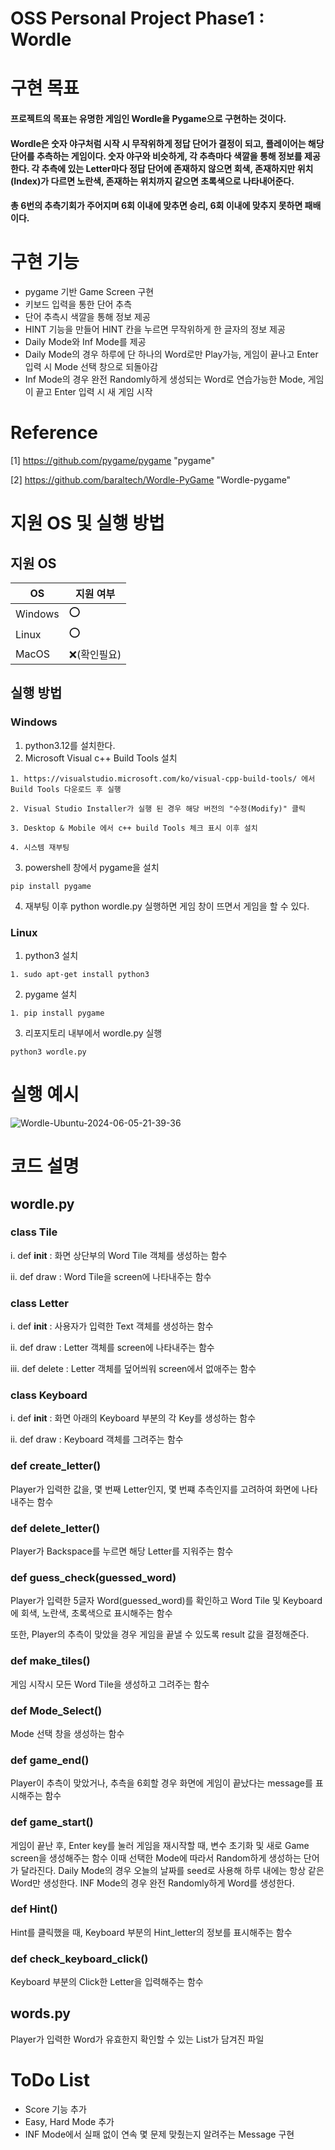 # OSS Personal Project Phase1 : Wordle
# 구현 목표
#### 프로젝트의 목표는 유명한 게임인 Wordle을 Pygame으로 구현하는 것이다. 
#### Wordle은 숫자 야구처럼 시작 시 무작위하게 정답 단어가 결정이 되고, 플레이어는 해당 단어를 추측하는 게임이다. 숫자 야구와 비슷하게, 각 추측마다 색깔을 통해 정보를 제공한다. 각 추측에 있는 Letter마다 정답 단어에 존재하지 않으면 회색, 존재하지만 위치(Index)가 다르면 노란색, 존재하는 위치까지 같으면 초록색으로 나타내어준다. 
#### 총 6번의 추측기회가 주어지며 6회 이내에 맞추면 승리, 6회 이내에 맞추지 못하면 패배이다.

# 구현 기능
- pygame 기반 Game Screen 구현
- 키보드 입력을 통한 단어 추측
- 단어 추측시 색깔을 통해 정보 제공
- HINT 기능을 만들어 HINT 칸을 누르면 무작위하게 한 글자의 정보 제공
- Daily Mode와 Inf Mode를 제공
- Daily Mode의 경우 하루에 단 하나의 Word로만 Play가능, 게임이 끝나고 Enter 입력 시  Mode 선택 창으로 되돌아감
- Inf Mode의 경우 완전 Randomly하게 생성되는 Word로 연습가능한 Mode, 게임이 끝고 Enter 입력 시 새 게임 시작
# Reference
[1] <https://github.com/pygame/pygame> "pygame"

[2] <https://github.com/baraltech/Wordle-PyGame> "Wordle-pygame"
# 지원 OS 및 실행 방법
## 지원 OS
|OS| 지원 여부          |
|-----|-----------------|
|Windows| :o:           |
| Linux | :o:           |
| MacOS | :x:(확인필요) |
## 실행 방법
### Windows
1. python3.12를 설치한다.
2. Microsoft Visual c++ Build Tools 설치
```
1. https://visualstudio.microsoft.com/ko/visual-cpp-build-tools/ 에서   Build Tools 다운로드 후 실행

2. Visual Studio Installer가 실행 된 경우 해당 버전의 "수정(Modify)" 클릭

3. Desktop & Mobile 에서 c++ build Tools 체크 표시 이후 설치

4. 시스템 재부팅
```
3. powershell 창에서 pygame을 설치
```
pip install pygame
```
4. 재부팅 이후 python wordle.py 실행하면 게임 창이 뜨면서 게임을 할 수 있다.
### Linux
1. python3 설치
```
1. sudo apt-get install python3
```
2. pygame 설치
```
1. pip install pygame
```
3. 리포지토리 내부에서 wordle.py 실행
```
python3 wordle.py
```
# 실행 예시
![Wordle-_Ubuntu_-2024-06-05-21-39-36](https://github.com/RyuRaseul/OSS_Personal_Project_Phase1/assets/113527604/a2ab2988-1ca0-4846-810a-83b277a5ad4d)
# 코드 설명

## wordle.py
### class Tile
 i. def __init__ : 화면 상단부의 Word Tile 객체를 생성하는 함수

 ii. def draw : Word Tile을 screen에 나타내주는 함수
### class Letter
 i. def __init__ : 사용자가 입력한 Text 객체를 생성하는 함수

 ii. def draw : Letter 객체를 screen에 나타내주는 함수

 iii. def delete : Letter 객체를 덮어씌워 screen에서 없애주는 함수
### class Keyboard
 i. def __init__ : 화면 아래의 Keyboard 부분의 각 Key를 생성하는 함수

 ii. def draw : Keyboard 객체를 그려주는 함수
### def create\_letter()
 Player가 입력한 값을, 몇 번째 Letter인지, 몇 번쨰 추측인지를 고려하여 화면에 나타내주는 함수
### def delete\_letter()
 Player가 Backspace를 누르면 해당 Letter를 지워주는 함수
### def guess\_check(guessed\_word)
 Player가 입력한 5글자 Word(guessed\_word)를 확인하고 Word Tile 및 Keyboard에 회색, 노란색, 초록색으로 표시해주는 함수

 또한, Player의 추측이 맞았을 경우 게임을 끝낼 수 있도록 result 값을 결정해준다.
### def make\_tiles()
 게임 시작시 모든 Word Tile을 생성하고 그려주는 함수
### def Mode\_Select()
 Mode 선택 창을 생성하는 함수
### def game\_end()
 Player이 추측이 맞았거나, 추측을 6회할 경우 화면에 게임이 끝났다는 message를 표시해주는 함수
### def game\_start()  
 게임이 끝난 후, Enter key를 눌러 게임을 재시작할 때, 변수 초기화 및 새로 Game screen을 생성해주는 함수
 이때 선택한 Mode에 따라서 Random하게 생성하는 단어가 달라진다. 
 Daily Mode의 경우 오늘의 날짜를 seed로 사용해 하루 내에는 항상 같은 Word만 생성한다.
 INF Mode의 경우 완전 Randomly하게 Word를 생성한다.
### def Hint()
 Hint를 클릭했을 때, Keyboard 부분의 Hint\_letter의 정보를 표시해주는 함수
### def check\_keyboard\_click()
 Keyboard 부분의 Click한 Letter을 입력해주는 함수
## words.py
 Player가 입력한 Word가 유효한지 확인할 수 있는 List가 담겨진 파일
# ToDo List
 * Score 기능 추가
 * Easy, Hard Mode 추가
 * INF Mode에서 실패 없이 연속 몇 문제 맞췄는지 알려주는 Message 구현
